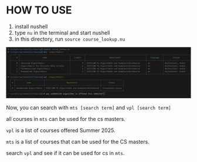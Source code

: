 # HOW TO USE
1. install nushell
2. type `nu` in the terminal and start nushell
3. in this directory, run `source course_lookup.nu`

![](image.png)

Now, you can search with `mts [search term]` and `vpl [search term]`

all courses in `mts` can be used for the cs masters.

`vpl` is a list of courses offered Summer 2025.

`mts` is a list of courses that can be used for the CS masters.

search `vpl` and see if it can be used for cs in `mts`.